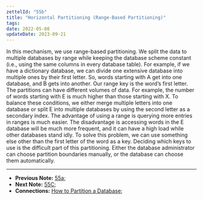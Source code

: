 ```yaml
---
zettelId: "55b"
title: "Horizontal Partitioning (Range-Based Partitioning)"
tags:
date: 2022-05-08
updateDate: 2023-09-21
---
```


In this mechanism, we use range-based partitioning. We split the data to multiple databases by range while keeping the database scheme constant (i.e., using the same columns in every database table). For example, if we have a dictionary database, we can divide one extensive database into multiple ones by their first letter. So, words starting with A get into one database, and B gets into another. Our range key is the word’s first letter. The partitions can have different volumes of data. For example, the number of words starting with E is much higher than those starting with X. To balance these conditions, we either merge multiple letters into one database or split E into multiple databases by using the second letter as a secondary index. The advantage of using a range is querying more entries in ranges is much easier. The disadvantage is accessing words in the E database will be much more frequent, and it can have a high load while other databases stand idly. To solve this problem, we can use something else other than the first letter of the word as a key. Deciding which keys to use is the difficult part of this partitioning. Either the database administrator can choose partition boundaries manually, or the database can choose them automatically.

---

- **Previous Note:** [55a](/notes/55a/);
- **Next Note:** [55C](/notes/55c/);
- **Connections:** [How to Partition a Database](/database-partitioning/);
